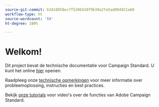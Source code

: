```yaml
---
source-git-commit: b3d18858ec7f5206410f9b39a2fa5ad894921a60
workflow-type: ht
source-wordcount: '59'
ht-degree: 100%

---
```

# Welkom!

Dit project bevat de technische documentatie voor Campaign Standard. U kunt het online [hier](https://experienceleague.adobe.com/docs/campaign-standard/using/campaign-standard-home.html?lang=nl) openen.

Raadpleeg onze [technische opmerkingen](https://helpx.adobe.com/nl/campaign/kb/acs-article-list.html) voor meer informatie over probleemoplossing, instructies en best practices.

Bekijk [onze tutorials](https://experienceleague.adobe.com/docs/campaign-learn/campaign-standard-tutorials/overview.html?lang=nl) voor video&#39;s over de functies van Adobe Campaign Standard.
